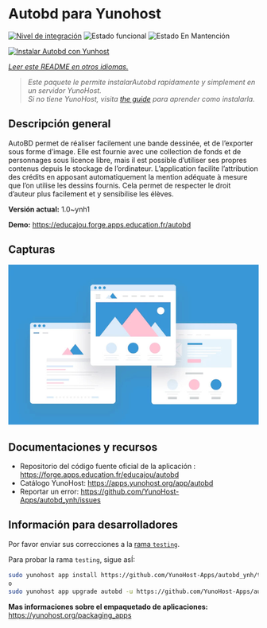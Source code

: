 <!--
Este archivo README esta generado automaticamente<https://github.com/YunoHost/apps/tree/master/tools/readme_generator>
No se debe editar a mano.
-->

# Autobd para Yunohost

[![Nivel de integración](https://dash.yunohost.org/integration/autobd.svg)](https://ci-apps.yunohost.org/ci/apps/autobd/) ![Estado funcional](https://ci-apps.yunohost.org/ci/badges/autobd.status.svg) ![Estado En Mantención](https://ci-apps.yunohost.org/ci/badges/autobd.maintain.svg)

[![Instalar Autobd con Yunhost](https://install-app.yunohost.org/install-with-yunohost.svg)](https://install-app.yunohost.org/?app=autobd)

*[Leer este README en otros idiomas.](./ALL_README.md)*

> *Este paquete le permite instalarAutobd rapidamente y simplement en un servidor YunoHost.*  
> *Si no tiene YunoHost, visita [the guide](https://yunohost.org/install) para aprender como instalarla.*

## Descripción general

AutoBD permet de réaliser facilement une bande dessinée, et de l’exporter sous forme d’image. Elle est fournie avec une collection de fonds et de personnages sous licence libre, mais il est possible d’utiliser ses propres contenus depuis le stockage de l’ordinateur. L’application facilite l’attribution des crédits en apposant automatiquement la mention adéquate à mesure que l’on utilise les dessins fournis. Cela permet de respecter le droit d’auteur plus facilement et y sensibilise les élèves.


**Versión actual:** 1.0~ynh1

**Demo:** <https://educajou.forge.apps.education.fr/autobd>

## Capturas

![Captura de Autobd](./doc/screenshots/example.jpg)

## Documentaciones y recursos

- Repositorio del código fuente oficial de la aplicación : <https://forge.apps.education.fr/educajou/autobd>
- Catálogo YunoHost: <https://apps.yunohost.org/app/autobd>
- Reportar un error: <https://github.com/YunoHost-Apps/autobd_ynh/issues>

## Información para desarrolladores

Por favor enviar sus correcciones a la [rama `testing`](https://github.com/YunoHost-Apps/autobd_ynh/tree/testing).

Para probar la rama `testing`, sigue asÍ:

```bash
sudo yunohost app install https://github.com/YunoHost-Apps/autobd_ynh/tree/testing --debug
o
sudo yunohost app upgrade autobd -u https://github.com/YunoHost-Apps/autobd_ynh/tree/testing --debug
```

**Mas informaciones sobre el empaquetado de aplicaciones:** <https://yunohost.org/packaging_apps>
